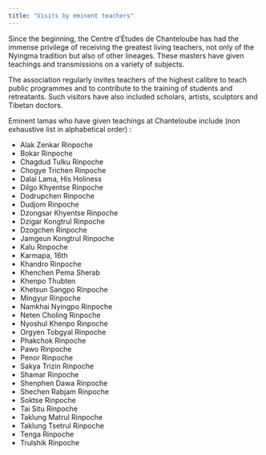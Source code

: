 ```yaml
---
title: "Visits by eminent teachers"
---
```


Since the beginning, the Centre d’Études de Chanteloube has had the immense privilege of receiving the greatest living teachers, not only of the Nyingma tradition but also of other lineages. These masters have given teachings and transmissions on a variety of subjects. 

The association regularly invites teachers of the highest calibre to teach public programmes and to contribute to the training of students and retreatants. Such visitors have also included scholars, artists, sculptors and Tibetan doctors. 

Eminent lamas who have given teachings at Chanteloube include (non exhaustive list in alphabetical order) : 

  * Alak Zenkar Rinpoche 
  * Bokar Rinpoche 
  * Chagdud Tulku Rinpoche 
  * Chogye Trichen Rinpoche 
  * Dalai Lama, His Holiness 
  * Dilgo Khyentse Rinpoche 
  * Dodrupchen Rinpoche 
  * Dudjom Rinpoche 
  * Dzongsar Khyentse Rinpoche 
  * Dzigar Kongtrul Rinpoche 
  * Dzogchen Rinpoche 
  * Jamgeun Kongtrul Rinpoche 
  * Kalu Rinpoche 
  * Karmapa, 16th 
  * Khandro Rinpoche 
  * Khenchen Pema Sherab 
  * Khenpo Thubten 
  * Khetsun Sangpo Rinpoche 
  * Mingyur Rinpoche 
  * Namkhai Nyingpo Rinpoche 
  * Neten Choling Rinpoche 
  * Nyoshul Khenpo Rinpoche 
  * Orgyen Tobgyal Rinpoche 
  * Phakchok Rinpoche 
  * Pawo Rinpoche 
  * Penor Rinpoche 
  * Sakya Trizin Rinpoche 
  * Shamar Rinpoche 
  * Shenphen Dawa Rinpoche 
  * Shechen Rabjam Rinpoche 
  * Soktse Rinpoche 
  * Tai Situ Rinpoche 
  * Taklung Matrul Rinpoche 
  * Taklung Tsetrul Rinpoche 
  * Tenga Rinpoche 
  * Trulshik Rinpoche 


